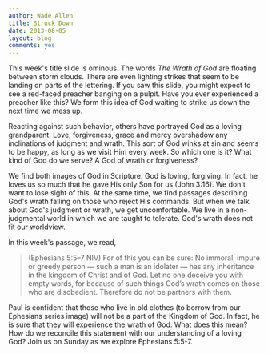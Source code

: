 ```yaml
---
author: Wade Allen
title: Struck Down
date: 2013-08-05
layout: blog
comments: yes
---
```


This week's title slide is ominous. The words *The Wrath of God* are floating between storm clouds. There are even lighting strikes that seem to be landing on parts of the lettering. If you saw this slide, you might expect to see a red-faced preacher banging on a pulpit. Have you ever experienced a preacher like this? We form this idea of God waiting to strike us down the next time we mess up. 

Reacting against such behavior, others have portrayed God as a loving grandparent. Love, forgiveness, grace and mercy overshadow any inclinations of judgment and wrath. This sort of God winks at sin and seems to be happy, as long as we visit Him every week. So which one is it? What kind of God do we serve? A God of wrath or forgiveness? 

We find both images of God in Scripture. God is loving, forgiving. In fact, he loves us so much that he gave His only Son for us (John 3:16). We don't want to lose sight of this. At the same time, we find passages describing God's wrath falling on those who reject His commands. But when we talk about God's judgment or wrath, we get uncomfortable. We live in a non-judgmental world in which we are taught to tolerate. God's wrath does not fit our worldview.

In this week's passage, we read,

>(Ephesians 5:5–7 NIV) For of this you can be sure: No immoral, impure or greedy person — such a man is an idolater — has any inheritance in the kingdom of Christ and of God. Let no one deceive you with empty words, for because of such things God’s wrath comes on those who are disobedient. Therefore do not be partners with them. 

Paul is confident that those who live in old clothes (to borrow from our Ephesians series image) will not be a part of the Kingdom of God. In fact, he is sure that they will experience the wrath of God. What does this mean? How do we reconcile this statement with our understanding of a loving God? Join us on Sunday as we explore Ephesians 5:5-7.
